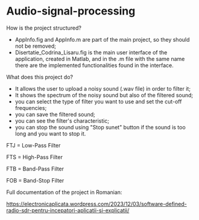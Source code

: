 # Audio-signal-processing
How is the project structured?
- AppInfo.fig and AppInfo.m are part of the main project, so they should not be removed;
- Disertatie_Codrina_Lisaru.fig is the main user interface of the application, created in Matlab, and in the .m file with the same name there are the implemented functionalities found in the interface.

What does this project do?
- It allows the user to upload a noisy sound (.wav file) in order to filter it;
- It shows the spectrum of the noisy sound but also of the filtered sound;
- you can select the type of filter you want to use and set the cut-off frequencies;
- you can save the filtered sound;
- you can see the filter's characteristic;
- you can stop the sound using "Stop sunet" button if the sound is too long and you want to stop it.

FTJ = Low-Pass Filter

FTS = High-Pass Filter

FTB = Band-Pass Filter

FOB = Band-Stop Filter

Full documentation of the project in Romanian:

https://electronicaplicata.wordpress.com/2023/12/03/software-defined-radio-sdr-pentru-incepatori-aplicatii-si-explicatii/
